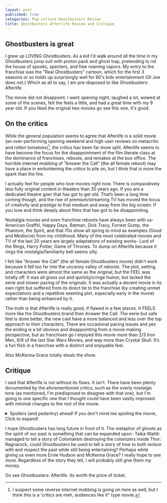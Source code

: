 ```yaml
---
layout: post
published: true
categories: Pop-culture Ghostbusters Review
title: Ghostbusters Afterlife Review and Critique
---
```


## Ghostbusters is great
I grew up LOVING Ghostbusters. As a kid I'd walk around all the time in my Ghostbusters jump suit with proton pack and ghost trap, pretending to rid the house of spooks, specters, and free roaming vapors. My entry to the franchise was the "Real Ghostbusters" cartoon, which for the first 3 seasons or so holds up surprisingly well for 80's kids entertainment (GI Joe does not.) Which as all to say, I am pre-disposed to like Ghostbusters: Afterlife.

The movie did not disappoint. I went opening night, laughed a lot, wowed at some of the scenes, felt the feels a little, and had a great time with my 9 year old. If you liked the original two movies go see this one, it's good.

## On the critics
While the general population seems to agree that Afterlife is a solid movie (an over-performing opening weekend and high user reviews on metacritic and rotten tomatoes)[^1], the critics hav been far more split. Afterlife seems to have become the focus for the disappointment of the film literate class at the dominance of franchises, reboots, and remakes at the box office. The horrible internet mobbing of “Answer the Call” (the all female reboot) may have a place in emboldening the critics to pile on, but I think that is more the spark than the fire.

I actually feel for people who love movies right now. There is comparatively less fully original content in theaters than 30 years ago. If you are a dedicated theatre goer that has got to get old. That’s been a long time coming though, and the rise of premium/streaming TV has moved the locus of creativity and prestige to that medium and away from the big screen. If you love and think deeply about films that has got to be disappointing.

Nostalgia movies and even franchise reboots have always been with us- American Graffiti, Happy Days, Batman, Dick Tracy, Forrest Gump, the Phantom, the Spirit, and that 70s show all spring to mind as examples (Good and Mediocre) from my childhood. Many of the most celebrated movies and TV of the last 20 years are largely adaptations of existing works- Lord of the Rings, Harry Potter, Game of Thrones. To dump on Afterlife because it rings the nostalgia/familiarity bell seems silly.

I felt like “Answer the Call” (the all female Ghostbusters movie) didn’t work because it fell too far into the uncanny valley of reboots. The plot, setting, and characters were almost the same as the original, but the FEEL was totally off. It was all gross out and quirkity/cringe humor, but lacked the eerie and slower pacing of the originals. It was actually a decent movie in its own right but suffered from its direct tie to the franchise (by creating unmet expectations and a repetitive seeming plot, especially early in the movie) rather than being enhanced by it.


The truth is that Afterlife is really good, if flawed in a few places. It FEELS more like the Ghostbusters brand then Answer the Call. The eerie but safe feel is done better, the new cast have a more balanced and less over the top approach to their characters, There are occasional pacing issues and yes the ending is a bit obvious and disappointing from a movie making perspective, but as franchises go I enjoyed this movie more than 2/3 Iron Men, 6/8 of the last Star Wars Movies, and way more than Crystal Skull. It’s a fun flick in a franchise with a distinct and enjoyable feel.

Also McKenna Grace totally steals the show.

## Critique 
I said that Afterlife is not without its flaws. It isn't. There have been plenty documented by the aforementioned critics, such as the overly nostalgic tone (as mentioned, I'm predisposed to disagree with that one), but I'm going to one specific one that I thought could have been vastly improved with minimal changes to the rest of the movie.

<details>
  <summary>Spoilers (and pedantry) ahead! If you don't mind me spoiling the movie, Click to expand!</summary>

 <p>
 Afterlife, as stated by the Jason Reitman (the director), is fundamentally a story about family. For Sony, it's about passing the torch of the franchise. For purposes of the plot, it is fundamentally about (SPOILER, seriously!) the legacy of Egon Spangler and his relationship to his family, particularly his grandchildren. It's been criticized as schmaltzy, but I found it a good and appropriate choice for the movie. After all, ghosts are echos of the past. A movie that is EXPLICITLY about ghosts seems like a perfect place to explore how those that have gone before us effect us today.
 </p>
 
 <p>
  Egon's ghost (spoiler- I told you!) spends most of the movie as an eerie but kind unseen force interacting with his  family. I really liked this part of the story line. It is relatable- my grandparents are gone, but the lessons they  taught me and the examples they set affect me everyday. We all live with the ghosts of our ancestors. 
 
 <p> Certainly the franchise does, too. The spirit of Harold Ramis (the actor who played Egon and  also co-wrote the  original two movies) did and should loom large over the series. Answer the Call suffered for mostly ignoring and  mishandling the past and while Afterlife over-corrects it also produced a better movie with much more potential for  the story to keep being told.</p>
 
 <p>
  Therefore, my major critique is the end of the movie. After the original Ghostbusters make their entrance (aside-  another critique, their was not reason to save that to the end, we all know it was going to happen. A bit more  "huh, so you are Egon's girl" ahead of time would have bene good, but my guess is Bill Murray made that impossible. ) we spend way too much time with Egon as class 5 full corporeal free-roaming vapor. And then, after some nostalgia  glamour shots, he appears to fade to heaven.
  </p>
 
 <p>
 This is where the mistake is. It implies that Egon (and Ramis)'s spirit will go away. That whole point of the movie  is that it didn't (and won't). The good parts of past don't need to dissolve into the ether, we carry them on with  us. They, at worst, fade away with time.
 </p>
 
 <p>
 What Reitman should have done is keep everything the same until Gozar is finally trapped and then have Egon's full  apparition suddenly disappear. After all, Gozar's pyschokinetic energy is what powers the ghosts. Then, just use the  movie making trope of having the his ghost appear in a reflection in a house window. Have the characters say goodbye  that way, and then disappear into the house. 
 </p>
 
 <p>
 Egon's spirit remains. You establish into canon the concept of "good ghosts." And you metaphorically acknowledge  that the spirit's of ancestors never disappear, they just subside into the background.
 </p>

</details>

I hope Ghostbusters has long future in front of it. The metaphor of ghosts as the spirit of our past is something that can be expanded upon- Taika Waititi managed to tell a story of Colonialism destroying the colonizers inside Thor: Ragnarock, could Ghostbusters be used to tell a story of how to both reckon with and respect the past while still being entertaining? Perhaps while giving us even more Ernie Hudson and McKenna Grace? I really hope to see more. Regardless of the story they tell, I will probably still give them my money.

Go see Ghostbusters: Afterlife. Its worth the price of ticket.


[^1]: I suspect some reverse internet mobbing is going on here as well, but I think this is a 'critics are meh, audiences like it" type movie.

